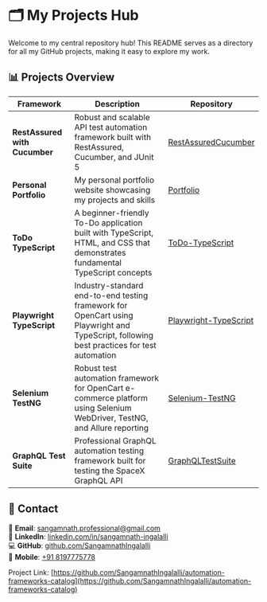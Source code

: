 # 🗂️ My Projects Hub

Welcome to my central repository hub! This README serves as a directory for all my GitHub projects, making it easy to explore my work.

## 📊 Projects Overview

| Framework | Description | Repository |
|-----------|-------------|------------|
| **RestAssured with Cucumber** | Robust and scalable API test automation framework built with RestAssured, Cucumber, and JUnit 5 | [RestAssuredCucumber](https://github.com/SangamnathIngalalli/RestAssurredCucmber) |
| **Personal Portfolio** | My personal portfolio website showcasing my projects and skills | [Portfolio](https://github.com/SangamnathIngalalli/portfolio) |
| **ToDo TypeScript** | A beginner-friendly To-Do application built with TypeScript, HTML, and CSS that demonstrates fundamental TypeScript concepts | [ToDo-TypeScript](https://github.com/SangamnathIngalalli/ToDo-TypeScript) |
| **Playwright TypeScript** | Industry-standard end-to-end testing framework for OpenCart using Playwright and TypeScript, following best practices for test automation | [Playwright-TypeScript](https://github.com/SangamnathIngalalli/Playwright-Typescript) |
| **Selenium TestNG** | Robust test automation framework for OpenCart e-commerce platform using Selenium WebDriver, TestNG, and Allure reporting | [Selenium-TestNG](https://github.com/SangamnathIngalalli/Selenium-TestNg) |
| **GraphQL Test Suite** | Professional GraphQL automation testing framework built for testing the SpaceX GraphQL API | [GraphQLTestSuite](https://github.com/SangamnathIngalalli/GraphQLTestSuite) |



## 📧 Contact

📧 **Email**: [sangamnath.professional@gmail.com](mailto:sangamnath.professional@gmail.com)  
💼 **LinkedIn**: [linkedin.com/in/sangamnath-ingalalli](https://linkedin.com/in/sangamnath-ingalalli)  
💻 **GitHub**: [github.com/SangamnathIngalalli](https://github.com/SangamnathIngalalli)  
📱 **Mobile**: [+91 8197775778](tel:+918197775778)

Project Link: [https://github.com/SangamnathIngalalli/automation-frameworks-catalog](https://github.com/SangamnathIngalalli/automation-frameworks-catalog)
